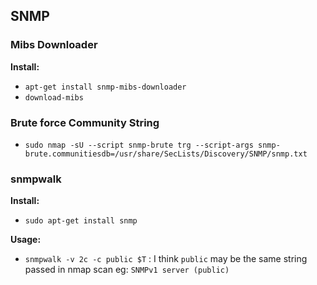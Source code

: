 ## SNMP

### Mibs Downloader
**Install:**
* `apt-get install snmp-mibs-downloader`
* `download-mibs`

### Brute force Community String
* `sudo nmap -sU --script snmp-brute trg --script-args snmp-brute.communitiesdb=/usr/share/SecLists/Discovery/SNMP/snmp.txt`

### snmpwalk
**Install:**
* `sudo apt-get install snmp`

**Usage:**
* `snmpwalk -v 2c -c public $T` : I think `public` may be the same string passed in nmap scan eg: `SNMPv1 server (public)`
